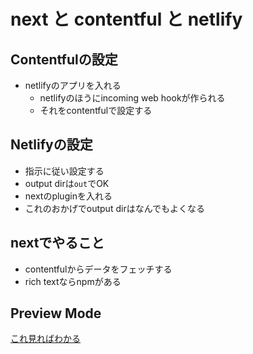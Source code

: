 # next と contentful と netlify

## Contentfulの設定

- netlifyのアプリを入れる
  - netlifyのほうにincoming web hookが作られる
  - それをcontentfulで設定する

## Netlifyの設定

- 指示に従い設定する
- output dirは`out`でOK
- nextのpluginを入れる
- これのおかげでoutput dirはなんでもよくなる

## nextでやること

- contentfulからデータをフェッチする
- rich textならnpmがある

## Preview Mode

[これ見ればわかる](https://nextjs.org/docs/advanced-features/preview-mode)
